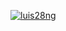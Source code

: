 [![luis28ng](https://circleci.com/gh/luis28ng/SSW_567_HW.svg?style=svg&circle-token=29c58cc05cd96c31de7a17efef2ea69fffec3113)](https://app.circleci.com/pipelines/github/luis28ng/SSW_567_HW?branch=HW05a_Mocking)
